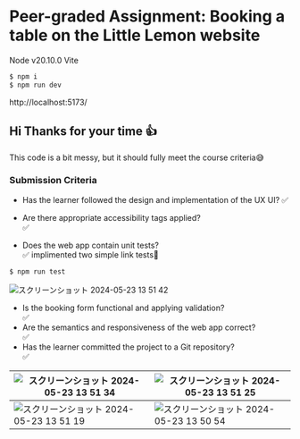 #  Peer-graded Assignment: Booking a table on the Little Lemon website

Node v20.10.0
Vite


```bash
$ npm i 
$ npm run dev
```
http://localhost:5173/

## Hi Thanks for your time 👍
This code is a bit messy, but it should fully meet the course criteria😅


### Submission Criteria
- Has the learner followed the design and implementation of the UX UI?
✅

- Are there appropriate accessibility tags applied?  
✅

- Does the web app contain unit tests?  
✅
implimented two simple link tests🚀

```bash
$ npm run test
```
![スクリーンショット 2024-05-23 13 51 42](https://github.com/Cosmo2357/BookingTable/assets/37522195/67367032-df5c-461b-bfb7-7d387151c5e1)
- Is the booking form functional and applying validation?  
✅
- Are the semantics and responsiveness of the web app correct?  
✅
- Has the learner committed the project to a Git repository?  
✅


|![スクリーンショット 2024-05-23 13 51 34](https://github.com/Cosmo2357/BookingTable/assets/37522195/ecd4fda1-73db-4343-bd0f-7059563dbb5c)|![スクリーンショット 2024-05-23 13 51 25](https://github.com/Cosmo2357/BookingTable/assets/37522195/2dce2744-3505-447b-bd45-52845561db54)|
|---|---|
|![スクリーンショット 2024-05-23 13 51 19](https://github.com/Cosmo2357/BookingTable/assets/37522195/c194e27d-0f26-478c-b9e5-0b4cdaebdd4f)|![スクリーンショット 2024-05-23 13 50 54](https://github.com/Cosmo2357/BookingTable/assets/37522195/fff46397-9127-45d0-8018-24b7e63b84c6)|



